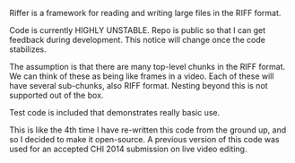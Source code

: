 Riffer is a framework for reading and writing large files in the RIFF format.

Code is currently HIGHLY UNSTABLE. Repo is public so that I can get feedback during development. This notice will change once the code stabilizes.

The assumption is that there are many top-level chunks in the RIFF format. We can think of these as being like frames in a video.
Each of these will have several sub-chunks, also RIFF format. Nesting beyond this is not supported out of the box.

Test code is included that demonstrates really basic use.

This is like the 4th time I have re-written this code from the ground up, and so I decided to make it open-source. A previous version of this code was used for an accepted CHI 2014 submission on live video editing.



